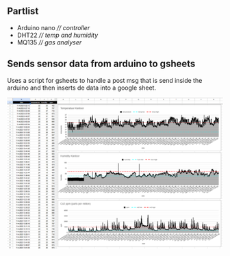 ## Partlist

 - Arduino nano *// controller*
 - DHT22 *// temp and humidity*
 - MQ135 *// gas analyser*

## Sends sensor data from arduino to gsheets
Uses a script for gsheets to handle a post msg that is send inside the arduino and then inserts de data into a google sheet.

![enter image description here](https://github.com/dionysos1/sensor_to_gsheet/blob/main/preview.png)

